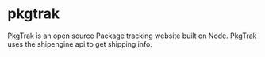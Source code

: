 # pkgtrak
PkgTrak is an open source Package tracking website built on Node. PkgTrak uses the shipengine api to get shipping info.
